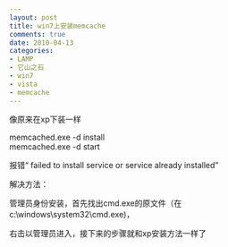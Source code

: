 ```yaml
---
layout: post
title: win7上安装memcache
comments: true
date: 2010-04-13
categories:
- LAMP
- 它山之石
- win7
- vista
- memcache
---
```


<p>像原来在xp下装一样</p>
<p>memcached.exe -d install<br />memcached.exe -d start</p>
<p>报错“ failed to install service or service already installed”</p>
<p>解决方法：</p>
<p>管理员身份安装，首先找出cmd.exe的原文件（在c:\windows\system32\cmd.exe)，</p>
<p>右击以管理员进入，接下来的步骤就和xp安装方法一样了</p>				
